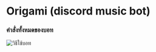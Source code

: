 # Origami (discord music bot)

### คำสั่งทั้งหมดของบอท

![วิธีใช้บอท](https://user-images.githubusercontent.com/74460961/138597729-0b9679f4-2c20-4f95-afc4-cfa870a21462.PNG)
